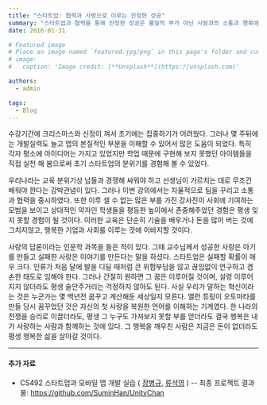 ```yaml
---
title: "스타트업: 협력과 사랑으로 이루는 진정한 성공"
summary: "스타트업과 협력을 통해 진정한 성공은 물질적 부가 아닌 사람과의 소통과 행복에서 비롯됨을 깨달은 이야기."
date: 2016-01-31

# Featured image
# Place an image named `featured.jpg/png` in this page's folder and customize its options here.
# image:
#   caption: 'Image credit: [**Unsplash**](https://unsplash.com)'

authors:
  - admin

tags:
  - Blog
---
```



수강기간에 크리스마스와 신정이 껴서 초기에는 집중하기가 어려웠다. 그러나 몇 주뒤에는 개발실력도 늘고 앱의 본질적인 부분을 이해할 수 있어서 많은 도움이 되었다. 특히 각자 평소에 아이디어는 가지고 있었지만 학업 때문에 구현해 보지 못했던 아이템들을 직접 실천 해 봄으로써 초기 스타트업의 분위기를 경험해 볼 수 있었다. 

우리나라는 교육 분위기상 남들과 경쟁해 싸워야 하고 선생님이 가르치는 대로 무조건 배워야 한다는 강박관념이 있다. 그러나 이번 강의에서는 자율적으로 팀을 꾸리고 소통과 협력을 중시하였다. 또한 이루 셀 수 없는 많은 부를 가진 강사진이 사회에 기여하는 모범을 보이고 상대적인 약자인 학생들을 평등한 높이에서 존중해주었던 경험은 평생 잊지 못할 경험이 될 것이다. 이러한 교육은 단순히 기술을 배우거나 돈을 많이 버는 것에 그치지않고, 행복한 기업과 사회를 이루는 것에 이바지할 것이다.

사랑의 담론이라는 인문학 과목을 들은 적이 있다. 그때 교수님께서 성공한 사랑은 아기를 만들고 실패한 사랑은 이야기를 만든다는 말을 하셨다. 스타트업은 실패할 확률이 매우 크다. 인류가 처음 달에 발을 디딜 때처럼 큰 위험부담을 않고 끊임없이 연구하고 겸손한 태도로 임해야 한다. 그러나 간절히 원하면 그 꿈은 이루어질 것이며, 설령 이루어지지 않더라도 평생 술안주거리는 걱정하지 않아도 된다. 사실 우리가 말하는 혁신이라는 것은 누군가는 몇 백년전 꿈꾸고 계산해둔 세상일지 모른다. 앨런 튜링이 오토마타를 만들 당시 꿈꾸었던 것은 자신의 첫 사랑을 복원한 언어를 이해하는 기계였다. 한 나라의 전쟁을 승리로 이끌더라도, 평생 그 누구도 가져보지 못할 부를 얻더라도 결국 행복은 내가 사랑하는 사람과 함께하는 것에 있다. 그 행복을 깨우친 사람은 지금은 돈이 없더라도 평생 행복한 삶을 살아갈 것이다.

---

#### 추가 자료

* CS492 스타트업과 모바일 앱 개발 실습 ( [장병규](https://www.kedglobal.com/korean-games/newsView/ked202207050006), [류석영](https://ko.wikipedia.org/wiki/%EB%A5%98%EC%84%9D%EC%98%81) ) -- 최종 프로젝트 결과물: <https://github.com/SuminHan/UnityChan>
